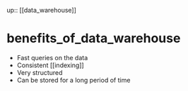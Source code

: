up:: [[data_warehouse]]

# benefits_of_data_warehouse

- Fast queries on the data
- Consistent [[indexing]]
- Very structured
- Can be stored for a long period of time
